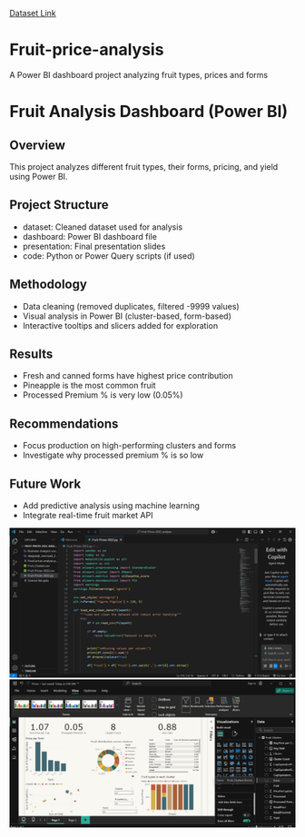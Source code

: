 [Dataset Link](https://www.ers.usda.gov/data-products/fruit-and-vegetable-prices)

# Fruit-price-analysis
A Power BI dashboard project analyzing fruit types, prices and forms

# Fruit Analysis Dashboard (Power BI)

## Overview
This project analyzes different fruit types, their forms, pricing, and yield using Power BI.

## Project Structure
- dataset: Cleaned dataset used for analysis
- dashboard: Power BI dashboard file
- presentation: Final presentation slides
- code: Python or Power Query scripts (if used)

## Methodology
- Data cleaning (removed duplicates, filtered -9999 values)
- Visual analysis in Power BI (cluster-based, form-based)
- Interactive tooltips and slicers added for exploration

## Results
- Fresh and canned forms have highest price contribution
- Pineapple is the most common fruit
- Processed Premium % is very low (0.05%)

 ## Recommendations
- Focus production on high-performing clusters and forms
- Investigate why processed premium % is so low

 ## Future Work
- Add predictive analysis using machine learning
- Integrate real-time fruit market API


![image Alt](https://github.com/Gabriella-K/Fruit-price-analysis/blob/85f236a4d20b8bc0e4ab2f003bda02ce85ede1a6/Screenshot%20(347).png)
![image Alt](https://github.com/Gabriella-K/Fruit-price-analysis/blob/8348597cfcc170f14dd57f602fe230ab2baa1259/Screenshot%20(364).png)


